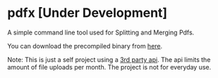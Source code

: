 # pdfx [Under Development]
A simple command line tool used for Splitting and Merging Pdfs.

You can download the precompiled binary from [here](https://github.com/Raiyanx/pdfx/releases).



Note: This is just a self project using a [3rd party api](https://developer.ilovepdf.com/). The api limits the amount of file uploads per month. The project is not for everyday use.

